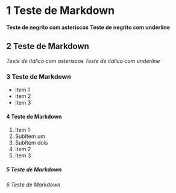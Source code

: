 # 1 Teste de Markdown 

**Teste de negrito com asteriscos**
__Teste de negrito com underline__


## 2 Teste de Markdown 

*Teste de itálico com asteriscos*
_Teste de itálico com underline_
### 3 Teste de Markdown 

* Item 1
* Item 2
* Item 3
#### 4 Teste de Markdown 

1. Item 1
  1. SubItem um
  2. SubItem dois
2. Item 2
3. Item 3
##### 5 Teste de Markdown 
###### 6 Teste de Markdown 
